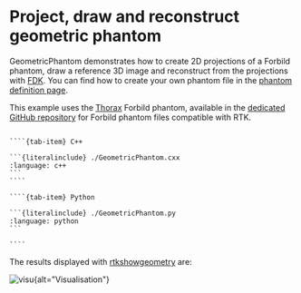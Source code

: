 # Project, draw and reconstruct geometric phantom

GeometricPhantom demonstrates how to create 2D projections of a Forbild phantom, draw a reference 3D image and reconstruct from the projections with [FDK](http://www.openrtk.org/Doxygen/classrtk_1_1FDKConeBeamReconstructionFilter.html). You can find how to create your own phantom file in the [phantom definition page](../../documentation/docs/Phantom.md).

This example uses the [Thorax](https://raw.githubusercontent.com/RTKConsortium/Forbild/refs/heads/main/Thorax) Forbild phantom, available in the [dedicated GitHub repository](https://github.com/RTKConsortium/Forbild) for Forbild phantom files compatible with RTK.

`````{tab-set}

````{tab-item} C++

```{literalinclude} ./GeometricPhantom.cxx
:language: c++
```
````

````{tab-item} Python

```{literalinclude} ./GeometricPhantom.py
:language: python
```

````
`````

The results displayed with [rtkshowgeometry](../../applications/rtkshowgeometry/README.md) are:

![visu](../../documentation/docs/ExternalData/Thorax-visualisation.png){alt="Visualisation"}
